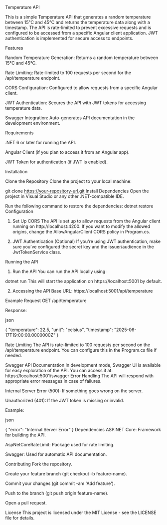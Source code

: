 Temperature API

This is a simple Temperature API that generates a random temperature between 15°C and 45°C and returns the temperature data along with a timestamp. The API is rate-limited to prevent excessive requests and is configured to be accessed from a specific Angular client application. JWT authentication is implemented for secure access to endpoints.

Features

Random Temperature Generation: Returns a random temperature between 15°C and 45°C.

Rate Limiting:
Rate-limited to 100 requests per second for the /api/temperature endpoint.

CORS Configuration: 
Configured to allow requests from a specific Angular client.

JWT Authentication: 
Secures the API with JWT tokens for accessing temperature data.

Swagger Integration: 
Auto-generates API documentation in the development environment.

Requirements

.NET 6 or later for running the API.

Angular Client (if you plan to access it from an Angular app).

JWT Token for authentication (if JWT is enabled).

Installation

Clone the Repository
Clone the project to your local machine:

git clone https://your-repository-url.git
Install Dependencies
Open the project in Visual Studio or any other .NET-compatible IDE.

Run the following command to restore the dependencies:
dotnet restore
Configuration
1. Set Up CORS
The API is set up to allow requests from the Angular client running on http://localhost:4200. If you want to modify the allowed origins, change the AllowAngularClient CORS policy in Program.cs.

2. JWT Authentication (Optional)
If you're using JWT authentication, make sure you’ve configured the secret key and the issuer/audience in the JwtTokenService class.

Running the API
1. Run the API
You can run the API locally using:

dotnet run
This will start the application on https://localhost:5001 by default.

2. Accessing the API
Base URL: https://localhost:5001/api/temperature

Example Request
GET /api/temperature

Response:

json

{
    "temperature": 22.5,
    "unit": "celsius",
    "timestamp": "2025-06-17T19:00:00.0000000Z"
}

Rate Limiting
The API is rate-limited to 100 requests per second on the /api/temperature endpoint. You can configure this in the Program.cs file if needed.

Swagger API Documentation
In development mode, Swagger UI is available for easy exploration of the API. You can access it at:
https://localhost:5001/swagger
Error Handling
The API will respond with appropriate error messages in case of failures.

Internal Server Error (500): If something goes wrong on the server.

Unauthorized (401): If the JWT token is missing or invalid.

Example:

json

{
    "error": "Internal Server Error"
}
Dependencies
ASP.NET Core: Framework for building the API.

AspNetCoreRateLimit: Package used for rate limiting.

Swagger: Used for automatic API documentation.

Contributing
Fork the repository.

Create your feature branch (git checkout -b feature-name).

Commit your changes (git commit -am 'Add feature').

Push to the branch (git push origin feature-name).

Open a pull request.

License
This project is licensed under the MIT License - see the LICENSE file for details.
